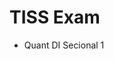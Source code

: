 <html>
<head></head>
<body>
	<h1>TISS Exam</h1>
	<ul> 
	  <li><a href="https://ambarfulzele.github.io/RiyaJain/TISSNETSECTIONAL_1_QuantDI.html"></a>Quant DI Secional 1</li>
	</ul>
</body></html>
